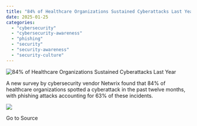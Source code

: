 ```yaml
---
title: "84% of Healthcare Organizations Sustained Cyberattacks Last Year"
date: 2025-01-25
categories: 
  - "cybersecurity"
  - "cybersecurity-awareness"
  - "phishing"
  - "security"
  - "security-awareness"
  - "security-culture"
---
```


![84% of Healthcare Organizations Sustained Cyberattacks Last Year](https://blog.knowbe4.com/hubfs/BEC%20Healthcare%20Scam.jpg)

A new survey by cybersecurity vendor Netwrix found that 84% of healthcare organizations spotted a cyberattack in the past twelve months, with phishing attacks accounting for 63% of these incidents.

![](https://track.hubspot.com/__ptq.gif?a=241394&k=14&r=https%3A%2F%2Fblog.knowbe4.com%2F84-of-healthcare-organizations-sustained-cyberattacks-last-year&bu=https%253A%252F%252Fblog.knowbe4.com&bvt=rss)

Go to Source
